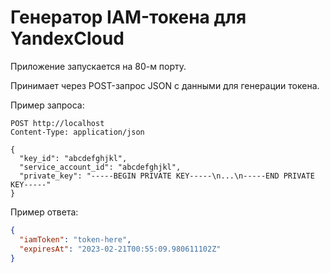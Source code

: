 # Генератор IAM-токена для YandexCloud

Приложение запускается на 80-м порту.

Принимает через POST-запрос JSON с данными для генерации токена.

Пример запроса:
```http request
POST http://localhost
Content-Type: application/json

{
  "key_id": "abcdefghjkl",
  "service_account_id": "abcdefghjkl",
  "private_key": "-----BEGIN PRIVATE KEY-----\n...\n-----END PRIVATE KEY-----"
}
```

Пример ответа:
```json
{
  "iamToken": "token-here",
  "expiresAt": "2023-02-21T00:55:09.980611102Z"
}
```


